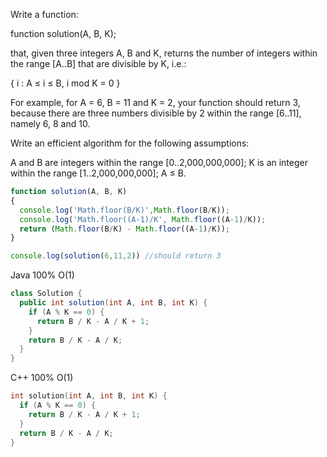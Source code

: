 Write a function:

function solution(A, B, K);

that, given three integers A, B and K, returns the number of integers within the range [A..B] that are divisible by K, i.e.:

{ i : A ≤ i ≤ B, i mod K = 0 }

For example, for A = 6, B = 11 and K = 2, your function should return 3, because there are three numbers divisible by 2 within the range [6..11], namely 6, 8 and 10.

Write an efficient algorithm for the following assumptions:

A and B are integers within the range [0..2,000,000,000];
K is an integer within the range [1..2,000,000,000];
A ≤ B.

```javascript
function solution(A, B, K)
{
  console.log('Math.floor(B/K)',Math.floor(B/K));
  console.log('Math.floor((A-1)/K', Math.floor((A-1)/K));
  return (Math.floor(B/K) - Math.floor((A-1)/K));
}

console.log(solution(6,11,2)) //should return 3

```

Java 100% O(1)
```Java
class Solution {
  public int solution(int A, int B, int K) {
    if (A % K == 0) {
      return B / K - A / K + 1;
    }
    return B / K - A / K;
  }
}
```

C++ 100% O(1)
```C++
int solution(int A, int B, int K) {
  if (A % K == 0) {
    return B / K - A / K + 1;
  }
  return B / K - A / K;
}

```